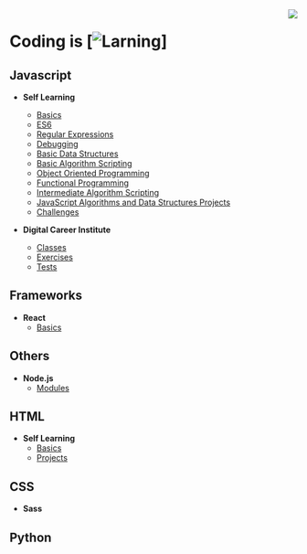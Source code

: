 
<img src="https://i.imgur.com/8MlmDto.png" align="right" />

# Coding is [![Larning](https://cdn.rawgit.com/sindresorhus/awesome/d7305f38d29fed78fa85652e3a63e154dd8e8829/media/badge.svg)]

## Javascript
- **Self Learning**
	-  [Basics](javascript/self-learning/basics)
	-  [ES6](javascript/self-learning/es6)
	-  [Regular Expressions](javascript/self-learning/regex)
	-  [Debugging](javascript/self-learning/debug)
	-  [Basic Data Structures](javascript/self-learning/data-structures)
	-  [Basic Algorithm Scripting](javascript/)
	-  [Object Oriented Programming](javascript/self-learning/complex-objects)
	-  [Functional Programming](javascript/)
	-  [Intermediate Algorithm Scripting](javascript/)
	-  [JavaScript Algorithms and Data Structures Projects](javascript/)
	-  [Challenges](javascript/challenges)

- **Digital Career Institute**
	- [Classes](javascript/classes-fbw26/classes)
	- [Exercises](javascript/classes-fbw26/exercises)
	- [Tests](javascript/classes-fbw26/tests)


## Frameworks
- **React**
	-  [Basics](javascript/self-learning/basics)

## Others
- **Node.js**
	- [Modules](nodejs/first-app/modules)

## HTML
- **Self Learning**
	- [Basics](html/basics)
	- [Projects](html/projects)

## CSS
- **Sass**

## Python

